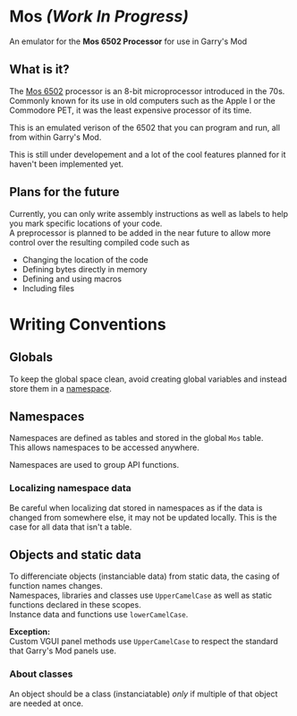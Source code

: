 # Mos *(Work In Progress)*

An emulator for the **Mos 6502 Processor** for use in Garry's Mod

## What is it?

The [Mos 6502](https://en.wikipedia.org/wiki/MOS_Technology_6502) processor is an 8-bit microprocessor introduced in the 70s.
Commonly known for its use in old computers such as the Apple I or the Commodore PET, it was the least expensive processor of its time.

This is an emulated verison of the 6502 that you can program and run, all from within Garry's Mod.

This is still under developement and a lot of the cool features planned for it haven't been implemented yet.

## Plans for the future

Currently, you can only write assembly instructions as well as labels to help you mark specific locations of your code.  
A preprocessor is planned to be added in the near future to allow more control over the resulting compiled code such as
- Changing the location of the code
- Defining bytes directly in memory
- Defining and using macros
- Including files

# Writing Conventions

## Globals

To keep the global space clean, avoid creating global variables and instead store them in a [namespace](#namespaces).

## Namespaces

Namespaces are defined as tables and stored in the global `Mos` table.  
This allows namespaces to be accessed anywhere.

Namespaces are used to group API functions.

### Localizing namespace data

Be careful when localizing dat stored in namespaces as if the data is changed from somewhere else, it may not be updated locally. This is the case for all data that isn't a table.

## Objects and static data

To differenciate objects (instanciable data) from static data, the casing of function names changes.  
Namespaces, libraries and classes use `UpperCamelCase` as well as static functions declared in these scopes.  
Instance data and functions use `lowerCamelCase`.

**Exception:**  
Custom VGUI panel methods use `UpperCamelCase` to respect the standard that Garry's Mod panels use.

### About classes

An object should be a class (instanciatable) *only* if multiple of that object are needed at once.
